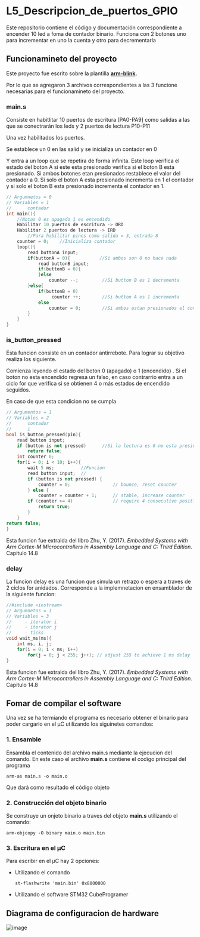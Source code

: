 # L5_Descripcion_de_puertos_GPIO
Este repositorio contiene el código y documentación correspondiente a encender 10 led a foma de contador binario. Funciona con 2 botones uno para incrementar en uno la cuenta y otro para decrementarla

## Funcionamineto del proyecto

Este proyecto fue escrito sobre la plantilla **[arm-blink](https://github.com/Ryuuba/arm-blink).** 

Por lo que se agregaron 3 archivos correspondientes a las 3 funcione necesarias para el funcionamineto del proyecto.

### main.s

Consiste en habitlitar 10 puertos de escritura [PA0-PA9] como salidas a las que se conectrarán los leds y 2 puertos de lectura P10-P11

Una vez habilitados los puertos.

Se establece un 0 en las salid y se inicializa un contador en 0 

Y entra a un loop que se repetira de forma infinita. Este loop verifica el estado del boton A si este esta presionado verifica si el boton B esta presionado. Si ambos botones etan presionados restablece el valor del contador a 0. Si solo el boton A esta presionado incrementa en 1 el contador y si solo el boton B esta presionado incrementa el contador en 1.

```cpp
// Argumnetos = 0
// Variables = 1    
//      contador
int main(){
    //Notas 0 es apagado 1 es encendido 
    Habilitar 10 puertos de escritura -> ORD
    Habilitar 2 puertos de lectura -> IRD
        //Para habilitar pines como salida = 3, entrada 8
    counter = 0;    //Inicializa contador 
    loop(){
        read buttonA input;
        if(buttonA = 0){           //Si ambos son 0 no hace nada
            read buttonB input;
            if(buttonB = 0){
            }else
                counter --;         //Si button B es 1 decrementa
        }else{
            if(buttonB = 0)
                 counter ++;        //Si button A es 1 incrementa
            else
                counter = 0;        //Si ambos estan presionados el contador reinicia 
        }     
    }
}
```

### is_button_pressed

Esta funcion consiste en un contador antirrebote. Para lograr su objetivo realiza los siguiente.

Comienza leyendo el estado del boton 0 (apagado) o 1 (encendido) . Si el boton no esta encendido regresa un falso, en caso contrarrio entra a un ciclo for que verifica si se obtienen 4 o más estados de encendido seguidos.

En caso de que esta condicion no se cumpla

```cpp
// Argumentos = 1
// Variables = 2
//      contador
//      i
bool is_button_pressed(pin){
    read button input;
    if (button is not pressed)      //Si la lectura es 0 no esta presionado
        return false;
    int counter 0;
    for(i = 0; i < 10; i++){
        wait 5 ms;          //Funcion
        read button input;  //
        if (button is not pressed) {
            counter = 0;                // bounce, reset counter
        } else {
            counter = counter + 1;      // stable, increase counter
        if (counter >= 4)               // require 4 consecutive positive readings
            return true;
        }
    }
return false;
}
```

Esta funcion fue extraida del libro Zhu, Y. (2017). *Embedded Systems with Arm Cortex-M Microcontrollers in Assembly Language and C: Third Edition*. Capitulo 14.8

### delay

La funcion delay es una funcion que simula un retrazo o espera a traves de 2 ciclos for anidados. Corresponde a la implemnetacion en ensamblador de la siguiente funcion:

```cpp
//#include <iostream>
// Argumnetos = 1
// Variables = 3
//     - iterator i
//     - iterator j
//     - ticks
void wait_ms(ms){
    int ms, i, j;
    for(i = 0; i < ms; i++)
        for(j = 0; j < 255; j++); // adjust 255 to achieve 1 ms delay
}
```

Esta funcion fue extraida del libro Zhu, Y. (2017). *Embedded Systems with Arm Cortex-M Microcontrollers in Assembly Language and C: Third Edition*. Capitulo 14.8

## Fomar de compilar el software

Una vez se ha termiando el programa es necesario obtener el binario para poder cargarlo en el µC utilizando los siguinetes comandos:

### 1. Ensamble

Ensambla el contenido del archivo main.s mediante la ejecucion del comando. En este caso el archivo **main.s** contiene el codigo principal del programa

`arm-as main.s -o main.o`

Que dará como resultado el código objeto

### 2. Construcción del objeto binario

Se construye un onjeto binario a traves del objeto **main.s** utilizando el comando:

`arm-objcopy -O binary main.o main.bin`

### 3. Escritura en el µC

Para escribir en el µC hay 2 opciones:

- Utilizando el comando
    
    `st-flashwrite 'main.bin' 0x8000000`
    
- Utilizando el software STM32 CubeProgramer

## Diagrama de configuracion de hardware
![image](https://github.com/NataliaVictoria/L5_Descripcion_de_puertos_GPIO/assets/89500688/639871ff-0df8-41e3-b754-ad91ee7bdbd4)


